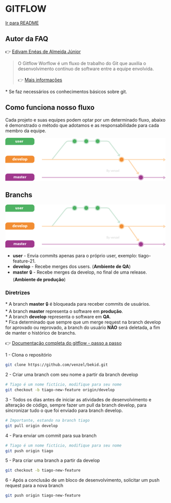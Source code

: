 # GITFLOW

[Ir para README](../../README.md)

## Autor da FAQ

👉 <a href="https://www.linkedin.com/in/venzel">Edivam Enéas de Almeida Júnior</a><br />

> O Gitflow Worflow é um fluxo de trabalho do Git que auxilia o desenvolvimento contínuo de software entre a equipe envolvida.<br /><br />👉 <a href="https://www.atlassian.com/br/git/tutorials/comparing-workflows/gitflow-workflow">Mais informações</a>

\* Se faz necessários os conhecimentos básicos sobre git.

## Como funciona nosso fluxo

Cada projeto e suas equipes podem optar por um determinado fluxo, abaixo é demonstrado o método que adotamos e as responsabilidade para cada membro da equipe.

![GitFlow](../images/gitflow-v1.png)

## Branchs

<p align="center">
    <img src="./media/images/gitflow-v1.png" alt="Gitflow" width="700" />
</p>

-   **user** - Envia commits apenas para o próprio user, exemplo: tiago-feature-21.
-   **develop** - Recebe merges dos users. (**Ambiente de QA**)
-   **master** 🔒 - Recebe merges da develop, no final de uma release. (**Ambiente de produção**)

### Diretrizes

\* A branch **master** 🔒 é bloqueada para receber commits de usuários.<br /> \* A branch **master** representa o software em **produção**.<br /> \* A branch **develop** representa o software em **QA**.<br /> \* Fica determinado que sempre que um merge request na branch develop for aprovado ou reprovado, a branch do usuário **NÃO** será deletada, a fim de manter o histórico de branchs.

👉 [Documentação completa do gitflow - passo a passo](./media/docs/gitflow.md)

1 - Clona o repositório

```bash
git clone https://github.com/venzel/bekid.git
```

2 - Criar uma branch com seu nome a partir da branch develop

```bash
# Tiago é um nome fictício, modifique para seu nome
git checkout -b tiago-new-feature origin/develop
```

3 - Todos os dias antes de iniciar as atividades de desenvolvimento e alteração de código, sempre fazer um pull da branch develop, para sincronizar tudo o que foi enviado para branch develop.

```bash
# Importante, estando na branch tiago
git pull origin develop
```

4 - Para enviar um commit para sua branch

```bash
# Tiago é um nome fictício, modifique para seu nome
git push origin tiago
```

5 - Para criar uma branch a partir da develop

```bash
git checkout -b tiago-new-feature
```

6 - Após a conclusão de um bloco de desenvolvimento, solicitar um push request para a nova branch

```bash
git push origin tiago-new-feature
```
